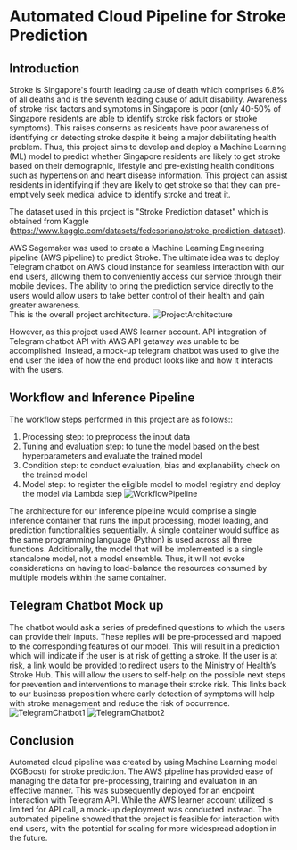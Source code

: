 # Automated Cloud Pipeline for Stroke Prediction
## Introduction
Stroke is Singapore's fourth leading cause of death which comprises 6.8% of all deaths and is the seventh leading cause of adult disability. Awareness of stroke risk factors and symptoms in Singapore is poor (only 40-50% of Singapore residents are able to identify stroke risk factors or stroke symptoms). This raises conserns as residents have poor awareness of identifying or detecting stroke despite it being a major debilitating health problem. Thus, this project aims to develop and deploy a Machine Learning (ML) model to predict whether Singapore residents are likely to get stroke based on their demographic, lifestyle and pre-existing health conditions such as hypertension and heart disease information. This project can assist residents in identifying if they are likely to get stroke so that they can pre-emptively seek medical advice to identify stroke and treat it.

The dataset used in this project is "Stroke Prediction dataset" which is obtained from Kaggle (https://www.kaggle.com/datasets/fedesoriano/stroke-prediction-dataset). 

AWS Sagemaker was used to create a Machine Learning Engineering pipeline (AWS pipeline) to predict Stroke. The ultimate idea was to deploy Telegram chatbot on AWS cloud instance for seamless interaction with our end users, allowing them to conveniently access our service through their mobile devices. The ability to bring the prediction service directly to the users would allow users to take better control of their health and gain greater awareness.
<br> This is the overall project architecture.
![ProjectArchitecture]()

However, as this project used AWS learner account. API integration of Telegram chatbot API with AWS API getaway was unable to be accomplished. Instead, a mock-up telegram chatbot was used to give the end user the idea of how the end product looks like and how it interacts with the users.

## Workflow and Inference Pipeline
The workflow steps performed in this project are as follows::
1. Processing step: to preprocess the input data
2. Tuning and evaluation step: to tune the model based on the best hyperparameters and evaluate the trained model
3. Condition step: to conduct evaluation, bias and explanability check on the trained model
4. Model step: to register the eligible model to model registry and deploy the model via Lambda step
![WorkflowPipeline]()

The architecture for our inference pipeline would comprise a single inference container that runs the input processing, model loading, and prediction functionalities sequentially. A single container would suffice as the same programming language (Python) is used across all three functions. Additionally, the model that will be implemented is a single standalone model, not a model ensemble. Thus, it will not evoke considerations on having to load-balance the resources consumed by multiple models within the same container.

## Telegram Chatbot Mock up
The chatbot would ask a series of predefined questions to which the users can provide their inputs. These replies will be pre-processed and mapped to the corresponding features of our model. This will result in a prediction which will indicate if the user is at risk of getting a stroke. If the user is at risk, a link would be provided to redirect users to the Ministry of Health’s Stroke Hub. This will allow the users to self-help on the possible next steps for prevention and interventions to manage their stroke risk. This links back to our business proposition where early detection of symptoms will help with stroke management and reduce the risk of occurrence.
![TelegramChatbot1]()
![TelegramChatbot2]()

## Conclusion
Automated cloud pipeline was created by using Machine Learning model (XGBoost) for stroke prediction. The AWS pipeline has provided ease of managing the data for pre-processing, training and evaluation in an effective manner. This was subsequently deployed for an endpoint interaction with Telegram API. While the AWS learner account utilized is limited for API call, a mock-up deployment was conducted instead. The automated pipeline showed that the project is feasible for interaction with end users, with the potential for scaling for more widespread adoption in the future. 
